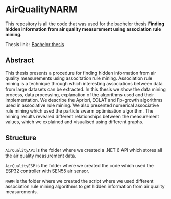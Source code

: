 # AirQualityNARM

This repository is all the code that was used for the bachelor thesis <b>Finding hidden information from air quality measurement using association rule mining</b>.

Thesis link : [Bachelor thesis](https://dk.um.si/IzpisGradiva.php?id=85965&lang=slv)

## Abstract

This thesis presents a procedure for finding hidden information from air quality measurements using associtation rule mining. Association rule mining is a
technique through which interesting associations between data from large datasets can be extracted. In this thesis we show the data mining process, data
processing, explanation of the algorithms used and their implementation. We describe the Apriori, ECLAT and Fp-growth algorithms used in associative rule mining.
We also presented numerical associative rule mining which used the particle swarm optimisation algorithm. The mining results revealed different relationships
between the measurement values, which we explained and visualised using different graphs.

## Structure

`AirQualityAPI` is the folder where we created a .NET 6 API which stores all the air quality measurement data.

`AirQualityESP` is the folder where we created the code which used the ESP32 controller with SEN55 air sensor.

`NARM` is the folder where we created the script where we used different association rule mining algorithms to get hidden information from air quality measurements.
